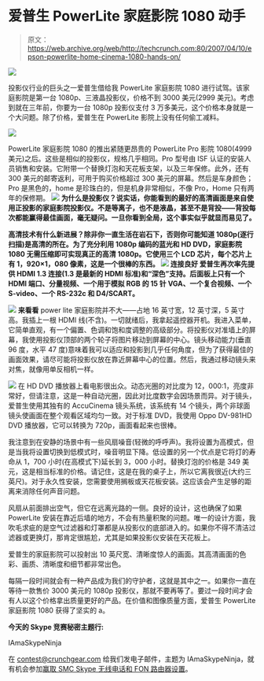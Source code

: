 # 爱普生 PowerLite 家庭影院 1080 动手

> 原文：<https://web.archive.org/web/http://techcrunch.com:80/2007/04/10/epson-powerlite-home-cinema-1080-hands-on/>

![](img/d30c3d9bc76166912b3db45a2b8f8f60.png)

投影仪行业的巨头之一爱普生借给我 PowerLite 家庭影院 1080 进行试驾。该家庭影院是第一台 1080p、三液晶投影仪，价格不到 3000 美元(2999 美元)。考虑到就在三年前，你要为一台 1080p 投影仪支付 3 万多美元，这个价格本身就是一个大问题。除了价格，爱普生在 PowerLite 影院上没有任何偷工减料。

![](img/d143a718abf47c05804ceb488f98ee0e.png)

PowerLite 家庭影院 1080 的推出紧随更昂贵的 PowerLite Pro 影院 1080(4999 美元)之后。这些是相似的投影仪，规格几乎相同。Pro 型号由 ISF 认证的安装人员销售和安装。它附带一个替换灯泡和天花板支架，以及三年保修。此外，还有 300 美元的邮寄返利，可用于购买价格超过 300 美元的屏幕。然后是车身颜色；Pro 是黑色的，home 是珍珠白的，但是机身非常相似，不像 Pro，Home 只有两年的保修期。
![](img/8a6bc09369775bdd4b17e6b9bfbc899d.png)
**为什么是投影仪？说实话，你能看到的最好的高清画面是来自使用正投影的家庭影院投影仪。不是等离子，也不是液晶，甚至不是背投——背投每次都能赢得最佳画面，毫无疑问。一旦你看到全局，这个事实似乎就显而易见了。**

**高清技术有什么新进展？除非你一直生活在岩石下，否则你可能知道 1080p(逐行扫描)是高清的所在。为了充分利用 1080p 编码的蓝光和 HD DVD，家庭影院 1080 无需压缩即可实现真正的高清 1080p。它使用三个 LCD 芯片，每个芯片上有 1，920×1，080 像素，这是一个很棒的东西。
![](img/ff8322930ac377fb552f5a044560597b.png)
**连接良好**
爱普生再次率先提供 HDMI 1.3 连接(1.3 是最新的 HDMI 标准)和“深色”支持。后面板上只有一个 HDMI 端口、分量视频、一个用于模拟 RGB 的 15 针 VGA、一个复合视频、一个 S-video、一个 RS-232c 和 D4/SCART。**

![](img/fb33881b363fdd900623bee1765e48c1.png)
**来看看**
power lite 家庭影院并不大——占地 16 英寸宽，12 英寸深，5 英寸高。我插上一根 HDMI 线(不含)。一切就绪后，我拿起遥控器开机。我进入菜单，它简单直观，有一个偏置、色调和饱和度调整的高级部分。将投影仪对准墙上的屏幕，我使用投影仪顶部的两个轮子将图片移动到屏幕的中心。镜头移动能力(垂直 96 度，水平 47 度)意味着我可以适应和投影到几乎任何角度，但为了获得最佳的画面效果，请尽可能将投影仪放在靠近屏幕中心的位置。然后，我通过移动镜头来对焦，就像用单反相机一样。

![](img/665580662aa3a2fbc2c9e7a6fa9058e7.png)
在 HD DVD 播放器上看电影很出众。动态光圈的对比度为 12，000:1，亮度非常好，但请注意，这是一种自动光圈，因此对比度数字会因场景而异。对于镜头，爱普生使用其独有的 AccuCinema 镜头系统，该系统有 14 个镜头，两个非球面镜头使画面在整个观看区域均匀一致。对于标准 DVD，我使用 Oppo DV-981HD DVD 播放器，它可以转换为 720p，画面看起来也很棒。

我注意到在安静的场景中有一些风扇噪音(轻微的呼呼声)。我将设置为高模式，但是当我将设置切换到低模式时，噪音明显下降。低设置的另一个优点是它将灯的寿命从 1，700 小时(在高模式下)延长到 3，000 小时。替换灯泡的价格是 349 美元，这是相当标准的价格。请记住，这是在我的桌子上，所以它离我很近(大约三英尺)。对于永久性安装，您需要使用搁板或天花板安装。这应该会产生足够的距离来消除任何声音问题。

风扇从前面排出空气，但它在远离光路的一侧。良好的设计，这也确保了如果 PowerLite 安装在靠近后墙的地方，不会有热量积聚的问题。唯一的设计方面，我吹毛求疵的是空气过滤器和灯罩都是从投影仪的底部进入的。如果你不得不清洁过滤器或更换灯，那肯定很尴尬，尤其是如果投影仪安装在天花板上。

爱普生的家庭影院可以投射出 10 英尺宽、清晰度惊人的画面。其高清画面的色彩、画质、清晰度和细节都非常出色。

每隔一段时间就会有一种产品成为我们的守护者，这就是其中之一。如果你一直在等待一款售价 3000 美元的 1080p 投影仪，那就不要再等了。要过一段时间才会有人以这个价格拿出质量更好的产品。在价值和图像质量方面，爱普生 PowerLite 家庭影院 1080 获得了坚实的 a。

**今天的 Skype 竞赛秘密主题行:**

IAmaSkypeNinja

在 contest@crunchgear.com 给我们发电子邮件，主题为 IAmaSkypeNinja，就有机会参加[赢取 SMC Skype 无线电话和 FON 路由器设置](https://web.archive.org/web/20150823121927/http://crunchgear.com/2007/04/09/the-great-skype-contest-of-2007/)。